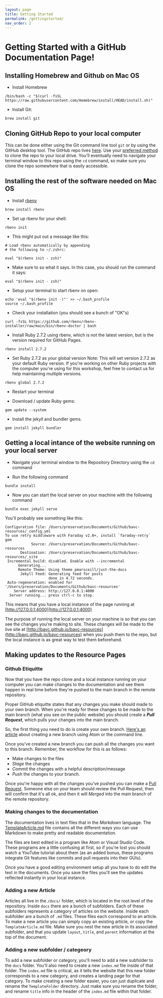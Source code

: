 ```yaml
---
layout: page
title: Getting Started
permalink: /gettingstarted/
nav_order: 2
---
```


# Getting Started with a GitHub Documentation Page!

## Installing Homebrew and Github on Mac OS

* Install Homebrew
```
/bin/bash -c "$(curl -fsSL https://raw.githubusercontent.com/Homebrew/install/HEAD/install.sh)"
```
* Install Git:
```
brew install git
```

## Cloning GitHub Repo to your local computer

This can be done either using the Git command line tool `git` or by using the GitHub desktop tool. The GitHub repo lives [here](https://github.com/bavc/bavc-resources). Use your [preferred method](https://www.youtube.com/watch?v=CKcqniGu3tA) to clone the repo to your local drive. You'll eventually need to navigate your terminal window to this repo using the `cd` command, so make sure you clone the repo somewhere that is easily accessible.


## Installing the rest of the software needed on Mac OS

*  Install [rbenv](https://github.com/rbenv/rbenv#installation)
```
brew install rbenv
```
* Set up rbenv for your shell:
```
rbenv init
```
* This might put out a message like this:

```
# Load rbenv automatically by appending
# the following to ~/.zshrc:

eval "$(rbenv init - zsh)"
```

* Make sure to so what it says. In this case, you should run the command it says:
```
eval "$(rbenv init - zsh)"
```

* Setup your terminal to start rbenv on open:
```
echo 'eval "$(rbenv init -)"' >> ~/.bash_profile
source ~/.bash_profile
```
* Check your installation (you should see a bunch of "OK"s)
```
curl -fsSL https://github.com/rbenv/rbenv-installer/raw/main/bin/rbenv-doctor | bash
```
* Install Ruby 2.7.2 using rbenv, which is not the latest version, but is the version required for GitHub Pages.
```
rbenv install 2.7.2
```

* Set Ruby 2.7.2 as your global version
Note: This will set version 2.7.2 as your default Ruby version. If you're working on other Ruby projects with the computer you're using for this workshop, feel free to contact us for help maintaining multiple versions.
```
rbenv global 2.7.2
```
* Restart your terminal

* Download / update Ruby gems:
```
gem update --system
```

* Install the jekyll and bundler gems.
```
gem install jekyll bundler
```

## Getting a local intance of the website running on your local server

* Navigate your terminal window to the Repository Directory using the `cd` command

* Run the following command
```
bundle install
```

* Now you can start the local server on your machine with the following command
```
bundle exec jekyll serve
```
You'll probably see something like this:
```
Configuration file: /Users/preservation/Documents/Github/bavc-resources/_config.yml
To use retry middleware with Faraday v2.0+, install `faraday-retry` gem
            Source: /Users/preservation/Documents/Github/bavc-resources
       Destination: /Users/preservation/Documents/Github/bavc-resources/_site
 Incremental build: disabled. Enable with --incremental
      Generating...
      Remote Theme: Using theme pmarsceill/just-the-docs
       Jekyll Feed: Generating feed for posts
                    done in 4.72 seconds.
 Auto-regeneration: enabled for '/Users/preservation/Documents/Github/bavc-resources'
    Server address: http://127.0.0.1:4000
  Server running... press ctrl-c to stop.
```

This means that you have a local instance of the page running at [http://127.0.0.1:4000](http://127.0.0.1:4000)

The purpose of running the local server on your machine is so that you can see the changes you're making to site. These changes will be made to the live site at [http://bavc.github.io/bavc-resources](http://bavc.github.io/bavc-resources) when you push them to the repo, but the local instance is as great way to test them beforehand.

## Making updates to the Resource Pages

### Github Etiquitte

Now that you have the repo clone and a local instance running on your computer you can make changes to the documentation and see them happen in real time before they're pushed to the main branch in the remote repository.

Proper GitHub etiquitte states that any changes you make should made to your own branch. When you're ready for these changes to be made to the main branch (what you see on the public website) you should create a ***Pull Request***, which pulls your changes into the main branch.

So, the first thing you need to do is create your own branch. [Here's an article](https://docs.couchbase.com/home/contribute/create-branches.html) about creating a new branch using Atom or the command line.

Once you've created a new branch you can push all the changes you want to this branch. Remember, the workflow for this is as follows:
* Make changes to the files
* *Stage* the changes
* *Commit* the changes with a helpful description/message
* *Push* the changes to your branch.

Once you're happy with all the changes you've pushed you can make a [Pull Request](https://docs.github.com/en/pull-requests/collaborating-with-pull-requests/proposing-changes-to-your-work-with-pull-requests/creating-a-pull-request). Someone else on your team should review the Pull Request, then will confirm that it's all ok, and then it will *Merged* into the main branch of the remote repository.

### Making changes to the documentation

The documentation lives in text files that in the *Markdown* language. The [TemplateArticle.md]({{site.baseurl}}/docs/TemplateFolder/TemplateArticle.html) file contains all the different ways you can use Markdown to make pretty and readable documentation.

The files are best edited in a program like Atom or Visual Studio Code. These programs are a little confusing at first, so if you're lost you should watch a YouTube tutorial about them (as an added bonus, these programs integrate Git features like commits and pull requests into their GUIs).

Once you have a good editing environment setup all you have to do edit the text in the documents. Once you save the files you'll see the updates reflected instantly in your local instance.

### Adding a new Article

Articles all live in the `/docs/` folder, which is located in the root level of the repository. Inside `docs` there are a bunch of subfolders. Each of these subfolders represents a category of articles on the website. Inside each subfolder are a bunch of `.md` files. These files each correspond to an article. To make a new article you can simply copy an existing article, or copy the `TemplateArticle.md` file. Make sure you nest the new article in its associated subfolder, and that you update `layout`, `title`, and `parent` information at the top of the document.

### Adding a new subfolder / categeory

To add a new subfolder or category, you'll need to add a new subfolder to the `docs` folder. You'll also need to create a new `index.md` file inside of that folder. The `index.md` file is critical, as it tells the website that this new folder corresponds to a new category, and creates a landing page for that category. To make creating a new folder easier, you can just duplicate and rename the `TemplateFolder` directory. Just make sure you rename the folder, and rename `title` info in the header of the `index.md` file within that folder. 
